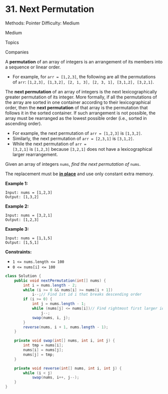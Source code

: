 # 31. Next Permutation

Methods: Pointer
Difficulty: Medium

Medium

Topics

Companies

A **permutation** of an array of integers is an arrangement of its members into a sequence or linear order.

- For example, for `arr = [1,2,3]`, the following are all the permutations of `arr`: `[1,2,3], [1,3,2], [2, 1, 3], [2, 3, 1], [3,1,2], [3,2,1]`.

The **next permutation** of an array of integers is the next lexicographically greater permutation of its integer. More formally, if all the permutations of the array are sorted in one container according to their lexicographical order, then the **next permutation** of that array is the permutation that follows it in the sorted container. If such arrangement is not possible, the array must be rearranged as the lowest possible order (i.e., sorted in ascending order).

- For example, the next permutation of `arr = [1,2,3]` is `[1,3,2]`.
- Similarly, the next permutation of `arr = [2,3,1]` is `[3,1,2]`.
- While the next permutation of `arr = [3,2,1]` is `[1,2,3]` because `[3,2,1]` does not have a lexicographical larger rearrangement.

Given an array of integers `nums`, *find the next permutation of* `nums`.

The replacement must be [**in place**](http://en.wikipedia.org/wiki/In-place_algorithm) and use only constant extra memory.

**Example 1:**

```
Input: nums = [1,2,3]
Output: [1,3,2]

```

**Example 2:**

```
Input: nums = [3,2,1]
Output: [1,2,3]

```

**Example 3:**

```
Input: nums = [1,1,5]
Output: [1,5,1]

```

**Constraints:**

- `1 <= nums.length <= 100`
- `0 <= nums[i] <= 100`

```java
class Solution {
    public void nextPermutation(int[] nums) {
        int i = nums.length - 2;
        while (i >= 0 && nums[i] >= nums[i + 1])
            i--;// Find 1st id i that breaks descending order
        if (i >= 0) { 
            int j = nums.length - 1; 
            while (nums[j] <= nums[i])// Find rightmost first larger id j [2,3,1] -> [3,1,2]
                j--; 
            swap(nums, i, j); 
        }
        reverse(nums, i + 1, nums.length - 1);
    }

    private void swap(int[] nums, int i, int j) {
        int tmp = nums[i];
        nums[i] = nums[j];
        nums[j] = tmp;
    }

    private void reverse(int[] nums, int i, int j) {
        while (i < j)
            swap(nums, i++, j--);
    }
}
```